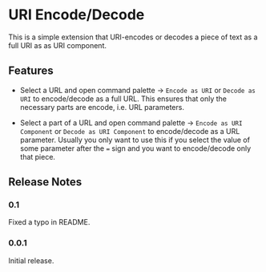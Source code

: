 # URI Encode/Decode

This is a simple extension that URI-encodes or decodes a piece of text as a full URI as as 
URI component.

## Features

* Select a URL and open command palette -> `Encode as URI` or `Decode as URI` to encode/decode as
  a full URL. This ensures that only the necessary parts are encode, i.e. URL parameters.

* Select a part of a URL and open command palette -> `Encode as URI Component` or 
  `Decode as URI Component` to encode/decode as a URL parameter. Usually you only want to use this
  if you select the value of some parameter after the `=` sign and you want to encode/decode only
  that piece.

## Release Notes

### 0.1

Fixed a typo in README.

### 0.0.1

Initial release.